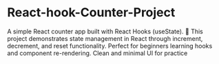 # React-hook-Counter-Project
A simple React counter app built with React Hooks (useState). 🚀 This project demonstrates state management in React through increment, decrement, and reset functionality. Perfect for beginners learning hooks and component re-rendering. Clean and minimal UI for practice
